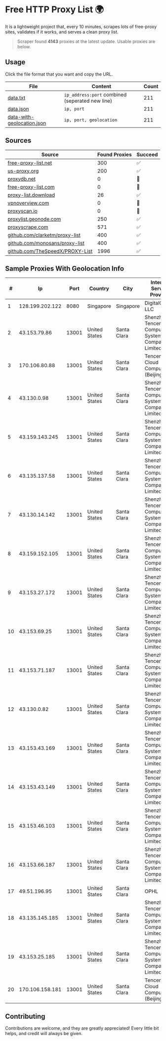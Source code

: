 
# Free HTTP Proxy List 🌍

It is a lightweight project that, every 10 minutes, scrapes lots of free-proxy sites, validates if it works, and serves a clean proxy list.


> Scraper found **4143** proxies at the latest update. Usable proxies are below.

## Usage

Click the file format that you want and copy the URL.


|File|Content|Count|
|----|-------|-----|
|[data.txt](https://raw.githubusercontent.com/themiralay/Proxy-List-World/master/data.txt)|`ip_address:port` combined (seperated new line)|211|
|[data.json](https://raw.githubusercontent.com/themiralay/Proxy-List-World/master/data.json)|`ip, port`|211|
|[data-with-geolocation.json](https://raw.githubusercontent.com/themiralay/Proxy-List-World/master/data-with-geolocation.json)|`ip, port, geolocation`|211|

## Sources

|Source|Found Proxies|Succeed|
|------|-------------|-------|
|[free-proxy-list.net](https://free-proxy-list.net)|300|✅|
|[us-proxy.org](https://www.us-proxy.org)|200|✅|
|[proxydb.net](http://proxydb.net)|0|🚫|
|[free-proxy-list.com](https://free-proxy-list.com/?page=&port=&type%5B%5D=http&type%5B%5D=https&up_time=0&search=Search)|0|🚫|
|[proxy-list.download](https://www.proxy-list.download/HTTP)|26|✅|
|[vpnoverview.com](https://vpnoverview.com/privacy/anonymous-browsing/free-proxy-servers)|0|🚫|
|[proxyscan.io](https://www.proxyscan.io)|0|🚫|
|[proxylist.geonode.com](https://proxylist.geonode.com/api/proxy-list?limit=300&page=1&sort_by=lastChecked&sort_type=desc&protocols=http,https)|250|✅|
|[proxyscrape.com](https://api.proxyscrape.com/v2/?request=displayproxies&protocol=http&timeout=10000&country=all&ssl=all&anonymity=all)|571|✅|
|[github.com/clarketm/proxy-list](https://raw.githubusercontent.com/clarketm/proxy-list/master/proxy-list-raw.txt)|400|✅|
|[github.com/monosans/proxy-list](https://raw.githubusercontent.com/monosans/proxy-list/main/proxies/http.txt)|400|✅|
|[github.com/TheSpeedX/PROXY-List](https://raw.githubusercontent.com/TheSpeedX/PROXY-List/master/http.txt)|1996|✅|


## Sample Proxies With Geolocation Info

|#|Ip|Port|Country|City|Internet Service Provider|
|-|--|----|-------|----|-------------------------|
|1|128.199.202.122|8080|Singapore|Singapore|DigitalOcean, LLC|
|2|43.153.79.86|13001|United States|Santa Clara|Shenzhen Tencent Computer Systems Company Limited|
|3|170.106.80.88|13001|United States|Santa Clara|Tencent Cloud Computing (Beijing) Co|
|4|43.130.0.98|13001|United States|Santa Clara|Shenzhen Tencent Computer Systems Company Limited|
|5|43.159.143.245|13001|United States|Santa Clara|Shenzhen Tencent Computer Systems Company Limited|
|6|43.135.137.58|13001|United States|Santa Clara|Shenzhen Tencent Computer Systems Company Limited|
|7|43.130.14.142|13001|United States|Santa Clara|Shenzhen Tencent Computer Systems Company Limited|
|8|43.159.152.105|13001|United States|Santa Clara|Shenzhen Tencent Computer Systems Company Limited|
|9|43.153.27.172|13001|United States|Santa Clara|Shenzhen Tencent Computer Systems Company Limited|
|10|43.153.69.25|13001|United States|Santa Clara|Shenzhen Tencent Computer Systems Company Limited|
|11|43.153.71.187|13001|United States|Santa Clara|Shenzhen Tencent Computer Systems Company Limited|
|12|43.130.0.82|13001|United States|Santa Clara|Shenzhen Tencent Computer Systems Company Limited|
|13|43.153.43.169|13001|United States|Santa Clara|Shenzhen Tencent Computer Systems Company Limited|
|14|43.153.43.149|13001|United States|Santa Clara|Shenzhen Tencent Computer Systems Company Limited|
|15|43.153.46.103|13001|United States|Santa Clara|Shenzhen Tencent Computer Systems Company Limited|
|16|43.153.66.187|13001|United States|Santa Clara|Shenzhen Tencent Computer Systems Company Limited|
|17|49.51.196.95|13001|United States|Santa Clara|OPHL|
|18|43.135.145.185|13001|United States|Santa Clara|Shenzhen Tencent Computer Systems Company Limited|
|19|43.153.25.185|13001|United States|Santa Clara|Shenzhen Tencent Computer Systems Company Limited|
|20|170.106.158.181|13001|United States|Santa Clara|Tencent Cloud Computing (Beijing) Co|



## Contributing

Contributions are welcome, and they are greatly appreciated! Every
little bit helps, and credit will always be given.


